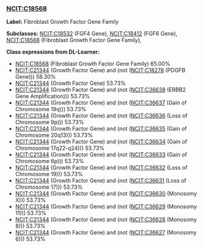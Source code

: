 
### [NCIT:C18568](http://purl.obolibrary.org/obo/NCIT_C18568)
**Label:** Fibroblast Growth Factor Gene Family

**Subclasses:** [NCIT:C18532](http://purl.obolibrary.org/obo/NCIT_C18532) (FGF4 Gene), [NCIT:C18412](http://purl.obolibrary.org/obo/NCIT_C18412) (FGF6 Gene), [NCIT:C18568](http://purl.obolibrary.org/obo/NCIT_C18568) (Fibroblast Growth Factor Gene Family), 

**Class expressions from DL-Learner:**

- [NCIT:C18568](http://purl.obolibrary.org/obo/NCIT_C18568) (Fibroblast Growth Factor Gene Family) 65.00%
- [NCIT:C21344](http://purl.obolibrary.org/obo/NCIT_C21344) (Growth Factor Gene) and (not ([NCIT:C18278](http://purl.obolibrary.org/obo/NCIT_C18278) (PDGFB Gene))) 58.30%
- [NCIT:C21344](http://purl.obolibrary.org/obo/NCIT_C21344) (Growth Factor Gene) 53.73%
- [NCIT:C21344](http://purl.obolibrary.org/obo/NCIT_C21344) (Growth Factor Gene) and (not ([NCIT:C36638](http://purl.obolibrary.org/obo/NCIT_C36638) (ERBB2 Gene Amplification))) 53.73%
- [NCIT:C21344](http://purl.obolibrary.org/obo/NCIT_C21344) (Growth Factor Gene) and (not ([NCIT:C36637](http://purl.obolibrary.org/obo/NCIT_C36637) (Gain of Chromosome 19q))) 53.73%
- [NCIT:C21344](http://purl.obolibrary.org/obo/NCIT_C21344) (Growth Factor Gene) and (not ([NCIT:C36636](http://purl.obolibrary.org/obo/NCIT_C36636) (Loss of Chromosome 9p))) 53.73%
- [NCIT:C21344](http://purl.obolibrary.org/obo/NCIT_C21344) (Growth Factor Gene) and (not ([NCIT:C36635](http://purl.obolibrary.org/obo/NCIT_C36635) (Gain of Chromosome 20q13))) 53.73%
- [NCIT:C21344](http://purl.obolibrary.org/obo/NCIT_C21344) (Growth Factor Gene) and (not ([NCIT:C36634](http://purl.obolibrary.org/obo/NCIT_C36634) (Gain of Chromosome 17q22-q24))) 53.73%
- [NCIT:C21344](http://purl.obolibrary.org/obo/NCIT_C21344) (Growth Factor Gene) and (not ([NCIT:C36633](http://purl.obolibrary.org/obo/NCIT_C36633) (Gain of Chromosome 6p))) 53.73%
- [NCIT:C21344](http://purl.obolibrary.org/obo/NCIT_C21344) (Growth Factor Gene) and (not ([NCIT:C36632](http://purl.obolibrary.org/obo/NCIT_C36632) (Loss of Chromosome 19))) 53.73%
- [NCIT:C21344](http://purl.obolibrary.org/obo/NCIT_C21344) (Growth Factor Gene) and (not ([NCIT:C36631](http://purl.obolibrary.org/obo/NCIT_C36631) (Loss of Chromosome 17))) 53.73%
- [NCIT:C21344](http://purl.obolibrary.org/obo/NCIT_C21344) (Growth Factor Gene) and (not ([NCIT:C36630](http://purl.obolibrary.org/obo/NCIT_C36630) (Monosomy X))) 53.73%
- [NCIT:C21344](http://purl.obolibrary.org/obo/NCIT_C21344) (Growth Factor Gene) and (not ([NCIT:C36629](http://purl.obolibrary.org/obo/NCIT_C36629) (Monosomy 11))) 53.73%
- [NCIT:C21344](http://purl.obolibrary.org/obo/NCIT_C21344) (Growth Factor Gene) and (not ([NCIT:C36628](http://purl.obolibrary.org/obo/NCIT_C36628) (Monosomy 8))) 53.73%
- [NCIT:C21344](http://purl.obolibrary.org/obo/NCIT_C21344) (Growth Factor Gene) and (not ([NCIT:C36627](http://purl.obolibrary.org/obo/NCIT_C36627) (Monosomy 6))) 53.73%


